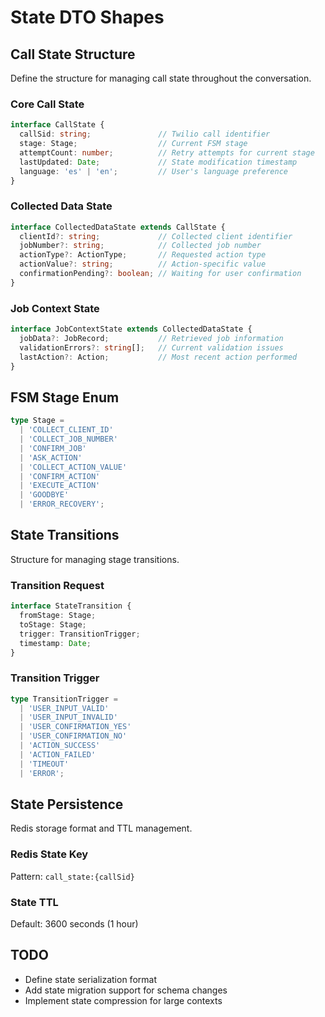 # State DTO Shapes

## Call State Structure
Define the structure for managing call state throughout the conversation.

### Core Call State
```typescript
interface CallState {
  callSid: string;               // Twilio call identifier
  stage: Stage;                  // Current FSM stage
  attemptCount: number;          // Retry attempts for current stage
  lastUpdated: Date;             // State modification timestamp
  language: 'es' | 'en';         // User's language preference
}
```

### Collected Data State
```typescript
interface CollectedDataState extends CallState {
  clientId?: string;             // Collected client identifier
  jobNumber?: string;            // Collected job number
  actionType?: ActionType;       // Requested action type
  actionValue?: string;          // Action-specific value
  confirmationPending?: boolean; // Waiting for user confirmation
}
```

### Job Context State
```typescript
interface JobContextState extends CollectedDataState {
  jobData?: JobRecord;           // Retrieved job information
  validationErrors?: string[];   // Current validation issues
  lastAction?: Action;           // Most recent action performed
}
```

## FSM Stage Enum
```typescript
type Stage = 
  | 'COLLECT_CLIENT_ID'
  | 'COLLECT_JOB_NUMBER'
  | 'CONFIRM_JOB'
  | 'ASK_ACTION'
  | 'COLLECT_ACTION_VALUE'
  | 'CONFIRM_ACTION'
  | 'EXECUTE_ACTION'
  | 'GOODBYE'
  | 'ERROR_RECOVERY';
```

## State Transitions
Structure for managing stage transitions.

### Transition Request
```typescript
interface StateTransition {
  fromStage: Stage;
  toStage: Stage;
  trigger: TransitionTrigger;
  timestamp: Date;
}
```

### Transition Trigger
```typescript
type TransitionTrigger = 
  | 'USER_INPUT_VALID'
  | 'USER_INPUT_INVALID'
  | 'USER_CONFIRMATION_YES'
  | 'USER_CONFIRMATION_NO'
  | 'ACTION_SUCCESS'
  | 'ACTION_FAILED'
  | 'TIMEOUT'
  | 'ERROR';
```

## State Persistence
Redis storage format and TTL management.

### Redis State Key
Pattern: `call_state:{callSid}`

### State TTL
Default: 3600 seconds (1 hour)

## TODO
- Define state serialization format
- Add state migration support for schema changes
- Implement state compression for large contexts
